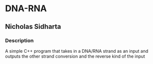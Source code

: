 # DNA-RNA
## Nicholas Sidharta

### Description
A simple C++ program that takes in a DNA/RNA strand as an input and outputs the other strand conversion and the reverse kind of the input
